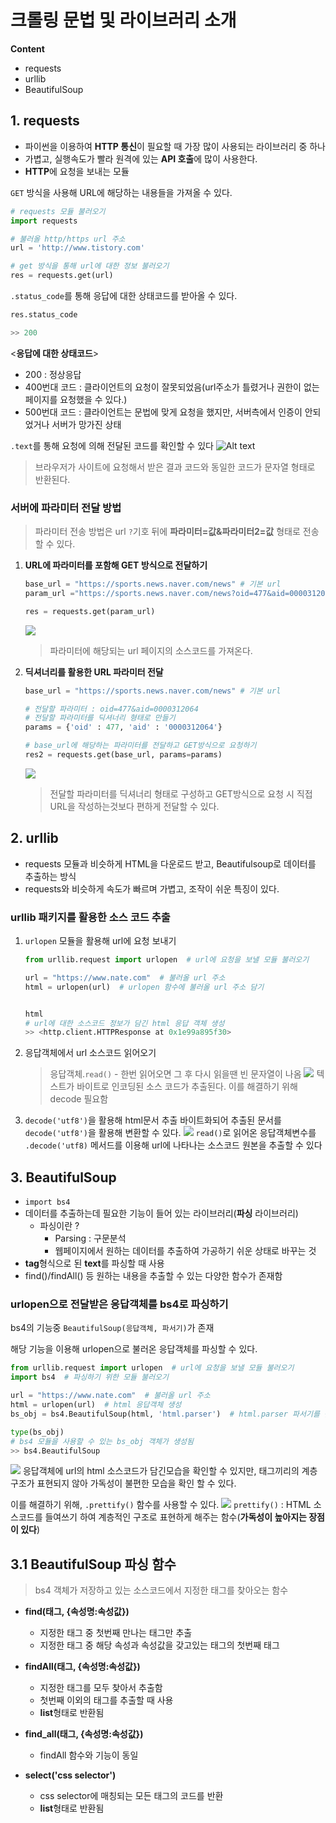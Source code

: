 # 크롤링 문법 및 라이브러리 소개
**Content**
- requests
- urllib
- BeautifulSoup

## 1. requests
- 파이썬을 이용하여 **HTTP 통신**이 필요할 때 가장 많이 사용되는 라이브러리 중 하나
- 가볍고, 실행속도가 빨라 원격에 있는 **API 호출**에 많이 사용한다.
- **HTTP**에 요청을 보내는 모듈   
  
`GET` 방식을 사용해 URL에 해당하는 내용들을 가져올 수 있다.
```python
# requests 모듈 불러오기
import requests

# 불러올 http/https url 주소
url = 'http://www.tistory.com'

# get 방식을 통해 url에 대한 정보 불러오기
res = requests.get(url)
```

`.status_code`를 통해 응답에 대한 상태코드를 받아올 수 있다.

```python
res.status_code

>> 200
```

<**응답에 대한 상태코드**>   
- 200 : 정상응답   
- 400번대 코드 : 클라이언트의 요청이 잘못되었음(url주소가 틀렸거나 권한이 없는 페이지를 요청했을 수 있다.)   
- 500번대 코드 : 클라이언트는 문법에 맞게 요청을 했지만, 서버측에서 인증이 안되었거나 서버가 망가진 상태

`.text`를 통해 요청에 의해 전달된 코드를 확인할 수 있다
![Alt text](img/data_col01.png)   
> 브라우저가 사이트에 요청해서 받은 결과 코드와 동일한 코드가 문자열 형태로 반환된다.

### 서버에 파라미터 전달 방법
  > 파라미터 전송 방법은 url `?`기호 뒤에 **파라미터=값&파라미터2=값** 형태로 전송할 수 있다.

1. **URL에 파라미터를 포함해 GET 방식으로 전달하기**
    ```python
    base_url = "https://sports.news.naver.com/news" # 기본 url
    param_url ="https://sports.news.naver.com/news?oid=477&aid=0000312064"  # 파라미터가 포함된 url
    
    res = requests.get(param_url)
    ```
    ![](img/data_col02.png)
    > 파라미터에 해당되는 url 페이지의 소스코드를 가져온다.

2. **딕셔너리를 활용한 URL 파라미터 전달**
    ```python
    base_url = "https://sports.news.naver.com/news" # 기본 url

    # 전달할 파라미터 : oid=477&aid=0000312064
    # 전달할 파라미터를 딕셔너리 형태로 만들기
    params = {'oid' : 477, 'aid' : '0000312064'}

    # base_url에 해당하는 파라미터를 전달하고 GET방식으로 요청하기
    res2 = requests.get(base_url, params=params) 
    ```
    ![](img/data_col03.png)
    > 전달할 파라미터를 딕셔너리 형태로 구성하고 GET방식으로 요청 시 직접 URL을 작성하는것보다 편하게 전달할 수 있다.

## 2. urllib
- requests 모듈과 비슷하게 HTML을 다운로드 받고, Beautifulsoup로 데이터를 추출하는 방식
- requests와 비슷하게 속도가 빠르며 가볍고, 조작이 쉬운 특징이 있다.

### urllib 패키지를 활용한 소스 코드 추출
1. `urlopen` 모듈을 활용해 url에 요청 보내기
    ```python
    from urllib.request import urlopen  # url에 요청을 보낼 모듈 불러오기

    url = "https://www.nate.com"  # 불러올 url 주소
    html = urlopen(url)  # urlopen 함수에 불러올 url 주소 담기


    html
    # url에 대한 소스코드 정보가 담긴 html 응답 객체 생성
    >> <http.client.HTTPResponse at 0x1e99a895f30> 
    ```
2. 응답객체에서 url 소스코드 읽어오기
   > 응답객체.`read()` - 한번 읽어오면 그 후 다시 읽을땐 빈 문자열이 나옴
   ![](img/data_col04.png)
   > 텍스트가 바이트로 인코딩된 소스 코드가 추출된다. 이를 해결하기 위해 decode 필요함

3. `decode('utf8')`을 활용해 html문서 추출
   바이트화되어 추출된 문서를 `decode('utf8')`을 활용해 변환할 수 있다.
   ![](img/data_col05.png)
   `read()`로 읽어온 응답객체변수를 `.decode('utf8)` 메서드를 이용해 url에 나타나는 소스코드 원본을 추출할 수 있다

## 3. BeautifulSoup
- `import bs4`
- 데이터를 추출하는데 필요한 기능이 들어 있는 라이브러리(**파싱** 라이브러리)
  - 파싱이란 ?
    - Parsing : 구문분석
    - 웹페이지에서 원하는 데이터를 추출하여 가공하기 쉬운 상태로 바꾸는 것
- **tag**형식으로 된 **text**를 파싱할 때 사용
- find()/findAll() 등 원하는 내용을 추출할 수 있는 다양한 함수가 존재함

### urlopen으로 전달받은 응답객체를 bs4로 파싱하기
bs4의 기능중 `BeautifulSoup(응답객체, 파서기)`가 존재   

해당 기능을 이용해 urlopen으로 불러온 응답객체를 파싱할 수 있다.

```python
from urllib.request import urlopen  # url에 요청을 보낼 모듈 불러오기
import bs4  # 파싱하기 위한 모듈 불러오기

url = "https://www.nate.com"  # 불러올 url 주소
html = urlopen(url)  # html 응답객체 생성
bs_obj = bs4.BeautifulSoup(html, 'html.parser')  # html.parser 파서기를 활용해 url문서 파싱

type(bs_obj)
# bs4 모듈을 사용할 수 있는 bs_obj 객체가 생성됨
>> bs4.BeautifulSoup
```

![](img/data_col06.png)
응답객체에 url의 html 소스코드가 담긴모습을 확인할 수 있지만, 태그끼리의 계층구조가 표현되지 않아 가독성이 불편한 모습을 확인 할 수 있다.

이를 해결하기 위해, `.prettify()` 함수를 사용할 수 있다.
![](img/data_col07.png)
`prettify()` : HTML 소스코드를 들여쓰기 하여 계층적인 구조로 표현하게 해주는 함수(**가독성이 높아지는 장점이 있다**)

## 3.1 BeautifulSoup 파싱 함수
> bs4 객체가 저장하고 있는 소스코드에서 지정한 태그를 찾아오는 함수

- **find(태그, {속성명:속성값})**
  - 지정한 태그 중 첫번째 만나는 태그만 추출
  - 지정한 태그 중 해당 속성과 속성값을 갖고있는 태그의 첫번째 태그

- **findAll(태그, {속성명:속성값})**
  - 지정한 태그를 모두 찾아서 추출함
  - 첫번째 이외의 태그를 추출할 때 사용
  - **list**형태로 반환됨

- **find_all(태그, {속성명:속성값})**
  - findAll 함수와 기능이 동일

- **select('css selector')**
  - css selector에 매칭되는 모든 태그의 코드를 반환
  - **list**형태로 반환됨